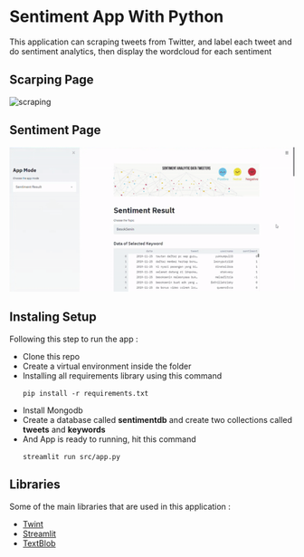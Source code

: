 # Sentiment App With Python

This application can scraping tweets from Twitter, and label each tweet and do sentiment analytics, then display the wordcloud for each sentiment

## Scarping Page
![scraping](page1.gif)

## Sentiment Page
![sentiment](page2.gif)

## Instaling Setup
Following this step to run the app :

- Clone this repo
- Create a virtual environment inside the folder
- Installing all requirements library using this command 
  ```
  pip install -r requirements.txt
  ```
- Install Mongodb
- Create a database called **sentimentdb** and create two collections called **tweets** and **keywords**
- And App is ready to running, hit this command
  ```
  streamlit run src/app.py
  ```

## Libraries
Some of the main libraries that are used in this application :

- [Twint](https://github.com/twintproject/twint)
- [Streamlit](https://streamlit.io/)
- [TextBlob](https://textblob.readthedocs.io/en/dev/)